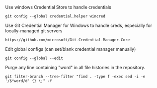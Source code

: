 Use windows Credential Store to handle credentials

```git config --global credential.helper wincred```

Use Git Credential Manager for Windows to handle creds, especially for locally-managed git servers

```https://github.com/microsoft/Git-Credential-Manager-Core```

Edit global configs (can set/blank credential manager manually)

```git config --global --edit```

Purge any line containing "word" in all file histories in the repository.

```git filter-branch --tree-filter "find . -type f -exec sed -i -e '/$*word/d' {} \;" -f```
